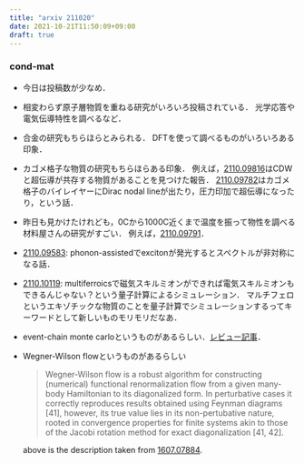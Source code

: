 ```yaml
---
title: "arxiv 211020"
date: 2021-10-21T11:50:09+09:00
draft: true
---
```

### cond-mat
  - 今日は投稿数が少なめ．
  - 相変わらず原子層物質を重ねる研究がいろいろ投稿されている．
    光学応答や電気伝導特性を調べるなど．
  - 合金の研究もちらほらとみられる．
    DFTを使って調べるものがいろいろある印象．
  - カゴメ格子な物質の研究もちらほらある印象．
    例えば，[2110.09816](https://arxiv.org/abs/2110.09816)はCDWと超伝導が共存する物質があることを見つけた報告．
    [2110.09782](https://arxiv.org/abs/2110.09782)はカゴメ格子のバイレイヤーにDirac nodal lineが出たり，圧力印加で超伝導になったり，という話．
  - 昨日も見かけたけれども，0Cから1000C近くまで温度を振って物性を調べる材料屋さんの研究がすごい．
    例えば，[2110.09791](https://arxiv.org/abs/2110.09791)．
  - [2110.09583](https://arxiv.org/abs/2110.09583):
    phonon-assistedでexcitonが発光するとスペクトルが非対称になる話．
  - [2110.10119](https://arxiv.org/abs/2110.10119): 
    multiferroicsで磁気スキルミオンができれば電気スキルミオンもできるんじゃない？という量子計算によるシミュレーション．
    マルチフェロというエキゾチックな物質のことを量子計算でシミュレーションするってキーワードとして新しいものモリモリだなあ．
  - event-chain monte carloというものがあるらしい．[レビュー記事](https://arxiv.org/abs/2102.07217)．
  - Wegner-Wilson flowというものがあるらしい
    > Wegner-Wilson flow is a robust algorithm for constructing (numerical) functional renormalization flow from a given many-body Hamiltonian to its diagonalized form.
    > In perturbative cases it correctly reproduces results obtained using Feynman diagrams [41],
    > however, its true value lies in its non-pertubative nature,
    > rooted in convergence properties for finite systems akin to those of the Jacobi rotation method for exact diagonalization [41, 42].

    above is the description taken from [1607.07884](https://arxiv.org/abs/1607.07884).
